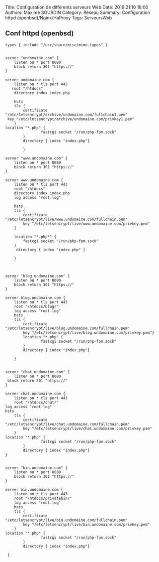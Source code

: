 Title: Configuration de différents serveurs Web
Date: 2019:21:10 18:00
Authors: Maxime SOURDIN
Category: Réseau
Summary: Configuration httpd (openbsd)/Nginx/HaProxy
Tags: ServeursWeb

## Conf httpd (openbsd)

    types { include "/usr/share/misc/mime.types" }
    
    
    server "undomaine.com" {
        listen on * port 8080
        block return 301 "https://"
    }
    
    server undomaine.com {
        listen on * tls port 443
       root "/htdocs"
        directory index index.php
    
        hsts
        tls {
            certificate "/etc/letsencrypt/archive/undomaine.com/fullchain1.pem"
     key "/etc/letsencrypt/archive/undomaine.com/privkey1.pem"
        }
    location "*.php" {
                    fastcgi socket "/run/php-fpm.sock"
            }
            directory { index "index.php"}
    
            }
    
    server "www.undomaine.com" {
        listen on * port 8080
        block return 301 "https://"
    }
    
    server www.undomaine.com {
        listen on * tls port 443
        root "/htdocs"
        directory index index.php
        log access "root.log"
    
        hsts
        tls {
            certificate "/etc/letsencrypt/live/www.undomaine.com/fullchain.pem"
            key "/etc/letsencrypt/live/www.undomaine.com/privkey.pem"
        }
    
        location "*.php*" {
            fastcgi socket "/run/php-fpm.sock"
        }
         directory { index "index.php" }
    
        }
    
    
    
    server "blog.undomaine.com" {
        listen on * port 8080
        block return 301 "https://"
    }
    
    server blog.undomaine.com {
        listen on * tls port 443
        root "/htdocs/blog/"
        log access "root.log"
        hsts
        tls {
            certificate "/etc/letsencrypt/live/blog.undomaine.com/fullchain.pem"
            key "/etc/letsencrypt/live/blog.undomaine.com/privkey.pem"}
            location "*.php" {
                    fastcgi socket "/run/php-fpm.sock"
            }
            directory { index "index.php"}
    
        }
    
    
    server "chat.undomaine.com" {
        listen on * port 8080
     block return 301 "https://"
    }
    
    server chat.undomaine.com {
        listen on * tls port 443
        root "/htdocs/chat/"
    log access "root.log"
    hsts
        tls {
            certificate "/etc/letsencrypt/live/chat.undomaine.com/fullchain.pem"
            key "/etc/letsencrypt/live/chat.undomaine.com/privkey.pem"
        }
    location "*.php" {
                    fastcgi socket "/run/php-fpm.sock"
            }
            directory { index "index.php"}
    }
    
    
    server "bin.undomaine.com" {
        listen on * port 8080
        block return 301 "https://"
    }
    
    server bin.undomaine.com {
        listen on * tls port 443
        root "/htdocs/privatebin/"
        log access "root.log"
        hsts
        tls {
            certificate "/etc/letsencrypt/live/bin.undomaine.com/fullchain.pem"
            key "/etc/letsencrypt/live/bin.undomaine.com/privkey.pem"
        }
    location "*.php" {
                    fastcgi socket "/run/php-fpm.sock"
            }
            directory { index "index.php"}
    
     }
